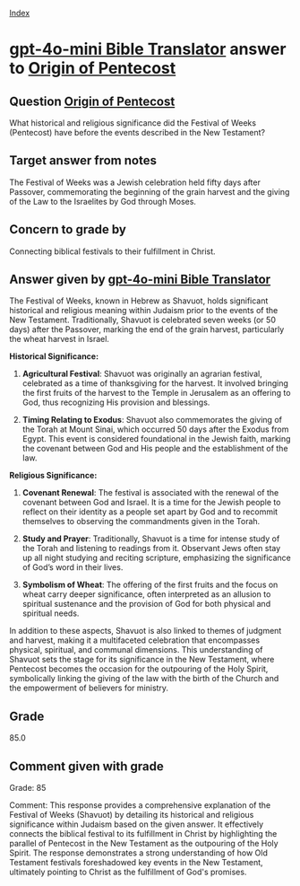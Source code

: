 
[Index](../../index.md)
# [gpt-4o-mini Bible Translator](../../answering_models/gpt-4o-mini_Bible_Translator.md) answer to [Origin of Pentecost](../../questions/Origin_of_Pentecost.md)

## Question [Origin of Pentecost](../../questions/Origin_of_Pentecost.md)
What historical and religious significance did the Festival of Weeks (Pentecost) have before the events described in the New Testament?

## Target answer from notes
The Festival of Weeks was a Jewish celebration held fifty days after Passover, commemorating the beginning of the grain harvest and the giving of the Law to the Israelites by God through Moses.

## Concern to grade by
Connecting biblical festivals to their fulfillment in Christ.

## Answer given by [gpt-4o-mini Bible Translator](../../answering_models/gpt-4o-mini_Bible_Translator.md)
The Festival of Weeks, known in Hebrew as Shavuot, holds significant historical and religious meaning within Judaism prior to the events of the New Testament. Traditionally, Shavuot is celebrated seven weeks (or 50 days) after the Passover, marking the end of the grain harvest, particularly the wheat harvest in Israel.

**Historical Significance:**

1. **Agricultural Festival**: Shavuot was originally an agrarian festival, celebrated as a time of thanksgiving for the harvest. It involved bringing the first fruits of the harvest to the Temple in Jerusalem as an offering to God, thus recognizing His provision and blessings.

2. **Timing Relating to Exodus**: Shavuot also commemorates the giving of the Torah at Mount Sinai, which occurred 50 days after the Exodus from Egypt. This event is considered foundational in the Jewish faith, marking the covenant between God and His people and the establishment of the law.

**Religious Significance:**

1. **Covenant Renewal**: The festival is associated with the renewal of the covenant between God and Israel. It is a time for the Jewish people to reflect on their identity as a people set apart by God and to recommit themselves to observing the commandments given in the Torah.

2. **Study and Prayer**: Traditionally, Shavuot is a time for intense study of the Torah and listening to readings from it. Observant Jews often stay up all night studying and reciting scripture, emphasizing the significance of God’s word in their lives.

3. **Symbolism of Wheat**: The offering of the first fruits and the focus on wheat carry deeper significance, often interpreted as an allusion to spiritual sustenance and the provision of God for both physical and spiritual needs.

In addition to these aspects, Shavuot is also linked to themes of judgment and harvest, making it a multifaceted celebration that encompasses physical, spiritual, and communal dimensions. This understanding of Shavuot sets the stage for its significance in the New Testament, where Pentecost becomes the occasion for the outpouring of the Holy Spirit, symbolically linking the giving of the law with the birth of the Church and the empowerment of believers for ministry.

## Grade
85.0

## Comment given with grade
Grade: 85

Comment: This response provides a comprehensive explanation of the Festival of Weeks (Shavuot) by detailing its historical and religious significance within Judaism based on the given answer. It effectively connects the biblical festival to its fulfillment in Christ by highlighting the parallel of Pentecost in the New Testament as the outpouring of the Holy Spirit. The response demonstrates a strong understanding of how Old Testament festivals foreshadowed key events in the New Testament, ultimately pointing to Christ as the fulfillment of God's promises.
